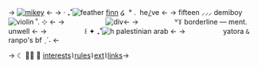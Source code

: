 -> [![mikey](https://media.discordapp.net/attachments/903364339464044575/1079048600648171672/844D9F46-CF63-4D56-A020-A384D84B9807.png)](https://www.pixiv.net/en/artworks/105392960)
<-
 -> ‧ ₊˚![feather](https://media.discordapp.net/attachments/903364339464044575/1078492695791685732/045A5B28-EBFF-4030-BCA4-7EA69524892B.gif) [fi](https://blue-period.fandom.com/wiki/Yakumo_Murai)[nn](https://bungostraydogs.fandom.com/wiki/Edgar_Allan_Poe)  ໒  ‏‏.  °  ‏‎ ‎‎ ‎he[ﾉ](https://en.pronouns.page/@hakkai)ve <-
-> fifteen ⸝⸝⸝ demiboy ![violin](https://media.discordapp.net/attachments/903364339464044575/1078492891678244904/9A95B82C-705D-46F1-8651-DECB97DAF46E.gif) ˚. ⊹ <-
->⠀⠀⠀⠀⠀⠀⠀⠀![div](https://media.discordapp.net/attachments/903364339464044575/1079091519195205802/B0C8EA9D-90D4-4E1A-A0C6-FEB69DF82A57.png)<-
->⠀⠀⠀⠀⠀⠀⠀꒷꒦ borderline — ment. unwell <-
-> ⠀⠀⠀⠀⠀⠀⠀꒰ ✦ ₊˚![h](https://media.discordapp.net/attachments/903364339464044575/1074814911072436314/0F0F7B61-B024-431E-930C-F932C047DF5E.png) palestinian arab <-
-> ⠀⠀⠀⠀⠀⠀⠀yatora `&` ranpo's bf ˎˊ˗ <-

-> ☾ ﾟ｡ :raccoon: [interests](http://txti.es/mikeint)⌇[rules](http://txti.es/mikerules)⌇[ext](http://txti.es/mikeextra)⌇[links](https://allmylinks.com/yatora)->
